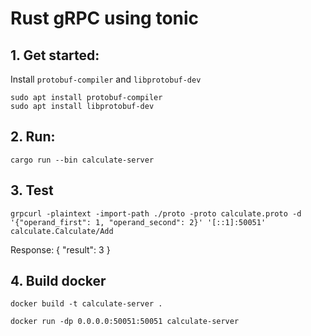# Rust gRPC using tonic

## 1. Get started:

Install `protobuf-compiler` and `libprotobuf-dev`

```
sudo apt install protobuf-compiler
sudo apt install libprotobuf-dev
```

## 2. Run:

```
cargo run --bin calculate-server
```

## 3. Test

```
grpcurl -plaintext -import-path ./proto -proto calculate.proto -d '{"operand_first": 1, "operand_second": 2}' '[::1]:50051' calculate.Calculate/Add
```

Response:
{
"result": 3
}

## 4. Build docker

```
docker build -t calculate-server .
```

```
docker run -dp 0.0.0.0:50051:50051 calculate-server
```
